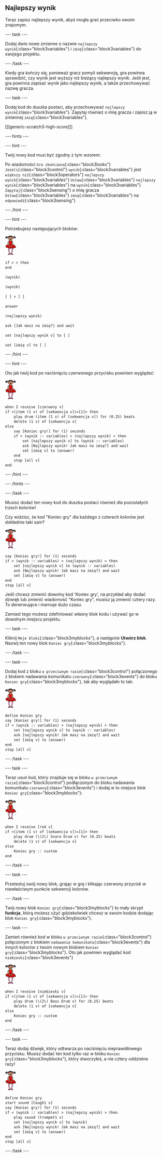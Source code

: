 ## Najlepszy wynik

Teraz zapisz najlepszy wynik, abyś mogła grać przeciwko swoim znajomym.

--- task ---

Dodaj dwie nowe zmienne o nazwie `najlepszy wynik`{:class="block3variables"} i `imię`{:class="block3variables"} do swojego projektu.

--- /task ---

Kiedy gra kończy się, ponieważ gracz pomyli sekwencję, gra powinna sprawdzić, czy wynik jest wyższy niż bieżący najlepszy wynik. Jeśli jest, gra powinna zapisać wynik jako najlepszy wynik, a także przechowywać nazwę gracza.

--- task ---

Dodaj kod do duszka postaci, aby przechowywać `najlepszy wynik`{:class="block3variables"}. Zapytaj również o imię gracza i zapisz ją w zmiennej `imię`{:class="block3variables"}.

[[[generic-scratch3-high-score]]]

--- hints ---


--- hint ---

Twój nowy kod musi być zgodny z tym wzorem:

Po wiadomości `Gra skończona`{:class="block3looks"} `Jeżeli`{:class="block3control"} `wynik`{:class="block3variables"} jest `większy niż`{:class="block3operators"} `najlepszy wynik`{:class="block3variables"} `Ustaw`{:class="block3variables"} `najlepszy wynik`{:class="block3variables"} na `wynik`{:class="block3variables"} `Zapytaj`{:class="block3sensing"} o imię gracza `Ustaw`{:class="block3variables"} `imię`{:class="block3variables"} na `odpowiedź`{:class="block3sensing"}

--- /hint ---

--- hint ---

Potrzebujesz następujących bloków:

![balerina](images/ballerina.png)

```blocks3
if < > then
end

(wynik)

(wynik)

[ ] > [ ]

answer

(najlepszy wynik)

ask [Jak masz na imię?] and wait

set [najlepszy wynik v] to [ ] 

set [imię v] to [ ] 
```

--- /hint ---

--- hint ---

Oto jak twój kod po naciśnięciu czerwonego przycisku powinien wyglądać:

![balerina](images/ballerina.png)

```blocks3
when I receive [czerwony v]
if <(item (1 v) of [sekwencja v])=[1]> then
	play drum (item (1 v) of [sekwencja v]) for (0.25) beats
	delete (1 v) of [sekwencja v]
else
	say [Koniec gry!] for (1) seconds
	if < (wynik :: variables) > (najlepszy wynik) > then
		set [najlepszy wynik v] to (wynik :: variables)
		ask [Najlepszy wynik! Jak masz na imię?] and wait
		set [imię v] to (answer)
	end
	stop [all v]
end
```

--- /hint ---

--- /hints ---

--- /task ---

Musisz dodać ten nowy kod do duszka postaci również dla pozostałych trzech kolorów!

Czy widzisz, że kod "Koniec gry" dla każdego z czterech kolorów jest dokładnie taki sam?

![balerina](images/ballerina.png)

```blocks3
say [Koniec gry!] for (1) seconds
if < (wynik :: variables) > (najlepszy wynik) > then
	set [najlepszy wynik v] to (wynik :: variables)
	ask [Najlepszy wynik! Jak masz na imię?] and wait
	set [imię v] to (answer)
end
stop [all v]
```

Jeśli chcesz zmienić dowolny kod 'Koniec gry', na przykład aby dodać dźwięk lub zmienić wiadomość "Koniec gry", musisz ją zmienić cztery razy. To denerwujące i marnuje dużo czasu.

Zamiast tego możesz zdefiniować własny blok kodu i używać go w dowolnym miejscu projektu.

--- task ---

Kliknij `Moje bloki`{:class="block3myblocks"}, a następnie **Utwórz blok**. Nazwij ten nowy blok `Koniec gry`{:class="block3myblocks"}.

--- /task ---

--- task ---

Dodaj kod z bloku `w przeciwnym razie`{:class="block3control"} połączonego z blokiem nadawania komunikatu `czerwony`{:class="block3events"} do bloku `Koniec gry`{:class="block3myblocks"}, tak aby wyglądało to tak:

![balerina](images/ballerina.png)

```blocks3
define Koniec gry
say [Koniec gry!] for (1) seconds
if < (wynik :: variables) > (najlepszy wynik) > then
	set [najlepszy wynik v] to (wynik :: variables)
	ask [najlepszy wynik! Jak masz na imię?] and wait
	set [imię v] to (answer)
end
stop [all v]
```

--- /task ---

--- task ---

Teraz usuń kod, który znajduje się w bloku `w przeciwnym razie`{:class="block3control"} podłączonym do bloku nadawania komunikatu `czerwony`{:class="block3events"} i dodaj w to miejsce blok `Koniec gry`{:class="block3myblocks"}:

![balerina](images/ballerina.png)

```blocks3
when I receive [red v]
if <(item (1 v) of [sekwencja v])=[1]> then
	play drum (\(1\) Snare Drum v) for (0.25) beats
	delete (1 v) of [sekwencja v]
else
	Koniec gry :: custom
end
```

--- /task ---

--- task ---

Przetestuj swój nowy blok, grając w grę i klikając czerwony przycisk w niewłaściwym punkcie sekwencji kolorów.

--- /task ---

Twój nowy blok `Koniec gry`{:class="block3myblocks"} to mały skrypt **funkcja**, którą możesz użyć gdziekolwiek chcesz w swoim kodzie dodając blok `Koniec gry`{:class="block3myblocks"}.

--- task ---

Zamień również kod w bloku `w przeciwnym razie`{:class="block3control"} połączonym z blokiem `nadawania komunikatu`{:class="block3events"} dla innych kolorów z twoim nowym blokiem `Koniec gry`{:class="block3myblocks"}. Oto jak powinien wyglądać kod `niebieski`{:class="block3events"}

![balerina](images/ballerina.png)

```blocks3
when I receive [niebieski v]
if <(item (1 v) of [sekwencja v])=[1]> then
	play drum (\(2\) Bass Drum v) for (0.25) beats
	delete (1 v) of [sekwencja v]
else
	Koniec gry :: custom
end
```

--- /task ---

--- task ---

Teraz dodaj dźwięk, który odtwarza po naciśnięciu nieprawidłowego przycisku. Musisz dodać ten kod tylko raz w bloku `Koniec gry`{:class="block3myblocks"}, który stworzyłeś, a nie cztery oddzielne razy!

![balerina](images/ballerina.png)

```blocks3
define Koniec gry
start sound [Cough1 v]
say [Koniec gry!] for (1) seconds
if < (wynik :: variables) > (najlepszy wynik) > then
	play sound (trumpet1 v)
	set [najlepszy wynik v] to (wynik)
	ask [Najlepszy wynik! Jak masz na imię?] and wait
	set [imię v] to (answer)
end
stop [all v]
```

--- /task ---